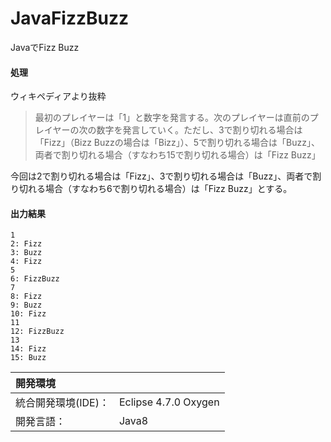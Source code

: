 # JavaFizzBuzz
JavaでFizz Buzz
#### 処理
ウィキペディアより抜粋
>最初のプレイヤーは「1」と数字を発言する。次のプレイヤーは直前のプレイヤーの次の数字を発言していく。ただし、3で割り切れる場合は「Fizz」（Bizz Buzzの場合は「Bizz」）、5で割り切れる場合は「Buzz」、両者で割り切れる場合（すなわち15で割り切れる場合）は「Fizz Buzz」  

今回は2で割り切れる場合は「Fizz」、3で割り切れる場合は「Buzz」、両者で割り切れる場合（すなわち6で割り切れる場合）は「Fizz Buzz」とする。
#### 出力結果  
```
1
2: Fizz
3: Buzz
4: Fizz
5
6: FizzBuzz
7
8: Fizz
9: Buzz
10: Fizz
11
12: FizzBuzz
13
14: Fizz
15: Buzz
```
  
| 開発環境 |  |
|:-|:-|
| 統合開発環境(IDE)： | Eclipse 4.7.0 Oxygen |
| 開発言語： | Java8 |
